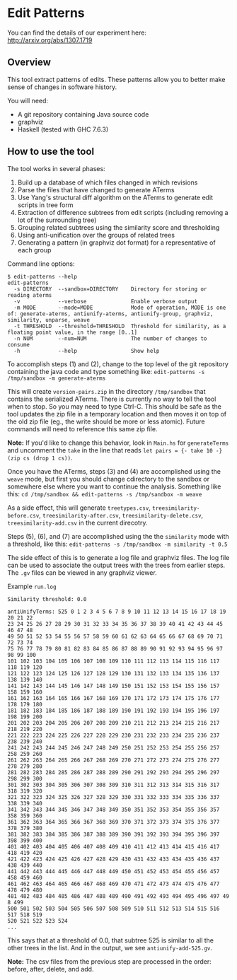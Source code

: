 Edit Patterns
=============

You can find the details of our experiment here: http://arxiv.org/abs/1307.1719

Overview
--------

This tool extract patterns of edits. These patterns allow you to better make
sense of changes in software history.

You will need:

  * A git repository containing Java source code
  * graphviz
  * Haskell (tested with GHC 7.6.3)

How to use the tool
-------------------

The tool works in several phases:

  1. Build up a database of which files changed in which revisions
  2. Parse the files that have changed to generate ATerms
  3. Use Yang's structural diff algorithm on the ATerms to generate edit scripts in tree form
  4. Extraction of difference subtrees from edit scripts (including removing a lot of the surrounding tree)
  5. Grouping related subtrees using the similarity score and thresholding
  6. Using anti-unification over the groups of related trees
  7. Generating a pattern (in graphviz dot format) for a representative of each group


Command line options:

```
$ edit-patterns --help
edit-patterns
  -s DIRECTORY  --sandbox=DIRECTORY    Directory for storing or reading aterms
  -v            --verbose              Enable verbose output
  -m MODE       --mode=MODE            Mode of operation, MODE is one of: generate-aterms, antiunify-aterms, antiunify-group, graphviz, similarity, unparse, weave
  -t THRESHOLD  --threshold=THRESHOLD  Threshold for similarity, as a floating point value, in the range [0..1]
  -n NUM        --num=NUM              The number of changes to consume
  -h            --help                 Show help
```

To accomplish steps (1) and (2), change to the top level of the git repository
containing the java code and type something like: `edit-patterns -s
/tmp/sandbox -m generate-aterms`

This will create `version-pairs.zip` in the directory `/tmp/sandbox` that
contains the serialized ATerms. There is currently no way to tell the tool when
to stop. So you may need to type Ctrl-C. This should be safe as the tool
updates the zip file in a temporary location and then moves it on top of the
old zip file (eg., the write should be more or less atomic). Future commands
will need to reference this same zip file.

**Note:** If you'd like to change this behavior, look in `Main.hs` for
`generateTerms` and uncomment the `take` in the line that reads `let pairs = {-
take 10 -} (zip cs (drop 1 cs))`.

Once you have the ATerms, steps (3) and (4) are accomplished using the `weave` mode, but first you should change cdirectory to the sandbox or somewhere else where you want to continue the analysis. Something like this:
`cd /tmp/sandbox && edit-patterns -s /tmp/sandbox -m weave`

As a side effect, this will generate `treetypes.csv`,
`treesimilarity-before.csv`, `treesimilarity-after.csv`,
`treesimilarity-delete.csv`, `treesimilarity-add.csv` in the current direcotry.

Steps (5), (6), and (7) are accomplished using the the `similarity` mode with a threshold, like this:
`edit-patterns -s /tmp/sandbox -m similarity -t 0.5`

The side effect of this is to generate a log file and graphviz files. The log
file can be used to associate the output trees with the trees from earlier
steps. The `.gv` files can be viewed in any graphviz viewer.

Example `run.log`

```
Similarity threshold: 0.0

antiUnifyTerms: 525 0 1 2 3 4 5 6 7 8 9 10 11 12 13 14 15 16 17 18 19 20 21 22
23 24 25 26 27 28 29 30 31 32 33 34 35 36 37 38 39 40 41 42 43 44 45 46 47 48
49 50 51 52 53 54 55 56 57 58 59 60 61 62 63 64 65 66 67 68 69 70 71 72 73 74
75 76 77 78 79 80 81 82 83 84 85 86 87 88 89 90 91 92 93 94 95 96 97 98 99 100
101 102 103 104 105 106 107 108 109 110 111 112 113 114 115 116 117 118 119 120
121 122 123 124 125 126 127 128 129 130 131 132 133 134 135 136 137 138 139 140
141 142 143 144 145 146 147 148 149 150 151 152 153 154 155 156 157 158 159 160
161 162 163 164 165 166 167 168 169 170 171 172 173 174 175 176 177 178 179 180
181 182 183 184 185 186 187 188 189 190 191 192 193 194 195 196 197 198 199 200
201 202 203 204 205 206 207 208 209 210 211 212 213 214 215 216 217 218 219 220
221 222 223 224 225 226 227 228 229 230 231 232 233 234 235 236 237 238 239 240
241 242 243 244 245 246 247 248 249 250 251 252 253 254 255 256 257 258 259 260
261 262 263 264 265 266 267 268 269 270 271 272 273 274 275 276 277 278 279 280
281 282 283 284 285 286 287 288 289 290 291 292 293 294 295 296 297 298 299 300
301 302 303 304 305 306 307 308 309 310 311 312 313 314 315 316 317 318 319 320
321 322 323 324 325 326 327 328 329 330 331 332 333 334 335 336 337 338 339 340
341 342 343 344 345 346 347 348 349 350 351 352 353 354 355 356 357 358 359 360
361 362 363 364 365 366 367 368 369 370 371 372 373 374 375 376 377 378 379 380
381 382 383 384 385 386 387 388 389 390 391 392 393 394 395 396 397 398 399 400
401 402 403 404 405 406 407 408 409 410 411 412 413 414 415 416 417 418 419 420
421 422 423 424 425 426 427 428 429 430 431 432 433 434 435 436 437 438 439 440
441 442 443 444 445 446 447 448 449 450 451 452 453 454 455 456 457 458 459 460
461 462 463 464 465 466 467 468 469 470 471 472 473 474 475 476 477 478 479 480
481 482 483 484 485 486 487 488 489 490 491 492 493 494 495 496 497 49 8 499
500 501 502 503 504 505 506 507 508 509 510 511 512 513 514 515 516 517 518 519
520 521 522 523 524
...
```

This says that at a threshold of 0.0, that subtree 525 is similar to all the
other trees in the list. And in the output, we see `antiunify-add-525.gv`.

**Note:** The csv files from the previous step are processed in the order:
before, after, delete, and add.
